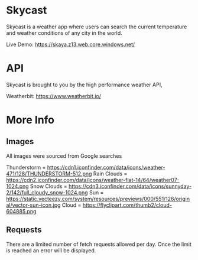 # Skycast
Skycast is a weather app where users can search the current temperature and weather conditions of any city in the world.

Live Demo: https://skaya.z13.web.core.windows.net/

# API 
Skycast is brought to you by the high performance weather API, 

Weatherbit: https://www.weatherbit.io/

# More Info
Images 
----------
All images were sourced from Google searches

Thunderstorm = https://cdn1.iconfinder.com/data/icons/weather-471/128/THUNDERSTORM-512.png
Rain Clouds =  https://cdn2.iconfinder.com/data/icons/weather-flat-14/64/weather07-1024.png
Snow Clouds = https://cdn3.iconfinder.com/data/icons/sunnyday-2/142/full_cloudy_snow-1024.png
Sun = https://static.vecteezy.com/system/resources/previews/000/551/126/original/vector-sun-icon.jpg
Cloud = https://flyclipart.com/thumb2/cloud-604885.png

Requests 
----------
There are a limited number of fetch requests allowed per day. Once the limit is reached an error will be displayed.












